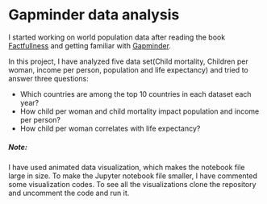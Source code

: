 # Gapminder data analysis
I started working on world population data after reading the book [Factfullness](https://www.goodreads.com/book/show/34890015-factfulness) and getting familiar with [Gapminder](https://www.gapminder.org/).

In this project, I have analyzed five data set(Child mortality, Children per woman, income per person, population and life expectancy) and tried to answer three questions:
-  Which countries are among the top 10 countries in each dataset each year?
-  How child per woman and child mortality impact population and income per person?
- How child per woman correlates with life expectancy?

##### Note:
I have used animated data visualization, which makes the notebook file large in size. To make the Jupyter notebook file smaller, I have commented some visualization codes. To see all the visualizations clone the repository and uncomment the code and run it.